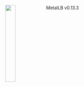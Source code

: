 ---
---
<img align="left" src="/images/logo/metallb-white.png" width="25%"></img>
MetalLB v0.13.3
<p style="clear: both"></p>
